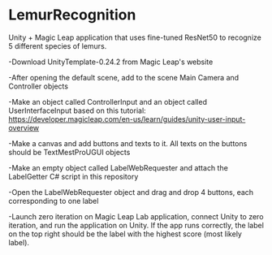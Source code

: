 # LemurRecognition
Unity + Magic Leap application that uses fine-tuned ResNet50 to recognize 5 different species of lemurs.

-Download UnityTemplate-0.24.2 from Magic Leap's website

-After opening the default scene, add to the scene Main Camera and Controller objects

-Make an object called ControllerInput and an object called UserInterfaceInput based on this tutorial: https://developer.magicleap.com/en-us/learn/guides/unity-user-input-overview

-Make a canvas and add buttons and texts to it. All texts on the buttons should be TextMestProUGUI objects

-Make an empty object called LabelWebRequester and attach the LabelGetter C# script in this repository

-Open the LabelWebRequester object and drag and drop 4 buttons, each corresponding to one label

-Launch zero iteration on Magic Leap Lab application, connect Unity to zero iteration, and run the application on Unity. If the app runs correctly, the label on the top right should be the label with the highest score (most likely label).

